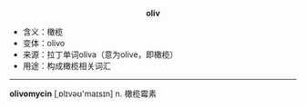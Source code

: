 
**<center>oliv</center>**

- <span class="definition">含义：橄榄</span>
- <span class="definition">变体：olivo</span>
- <span class="definition">来源：拉丁单词oliva（意为olive，即橄榄）</span>
- <span class="definition">用途：构成橄榄相关词汇</span>

---

<span class="vocabulary">**olivomycin**</span> [ˌɒlɪvəʊ'maɪsɪn] n. 橄榄霉素

